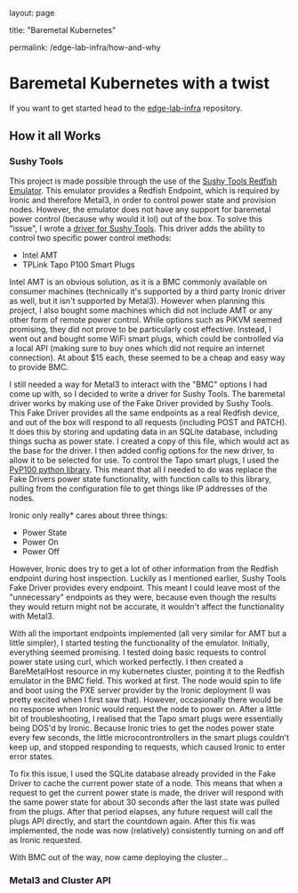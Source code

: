 layout: page

title: "Baremetal Kubernetes" 

permalink: /edge-lab-infra/how-and-why

# Baremetal Kubernetes with a twist

If you want to get started head to the [edge-lab-infra](https://github.com/ashmantis1/edge-lab-infra) repository.

## How it all Works

### Sushy Tools 
This project is  made possible through the use of the [Sushy Tools Redfish Emulator](https://docs.openstack.org/sushy/latest/). This emulator provides a Redfish Endpoint, which is required by Ironic and therefore Metal3, in order to control power state and provision nodes. However, the emulator does not have any support for baremetal power control (because why would it lol) out of the box. To solve this "issue", I wrote a [driver for Sushy Tools](https://github.com/ashmantis1/sushy-tools-baremetal). This driver adds the ability to control two specific power control methods: 

- Intel AMT
- TPLink Tapo P100 Smart Plugs

Intel AMT is an obvious solution, as it is a BMC commonly available on consumer machines (technically it's supported by a third party Ironic driver as well, but it isn't supported by Metal3). However when planning this project, I also bought some machines which did not include AMT or any other form of remote power control. While options such as PiKVM seemed promising, they did not prove to be particularly cost effective. Instead, I went out and bought some WiFi smart plugs, which could be controlled via a local API (making sure to buy ones which did not require an internet connection). At about $15 each, these seemed to be a cheap and easy way to provide BMC. 

I still needed a way for Metal3 to interact with the "BMC" options I had come up with, so I decided to write a driver for Sushy Tools. The baremetal driver works by making use of the Fake Driver provided by Sushy Tools. This Fake Driver provides all the same endpoints as a real Redfish device, and out of the box will respond to all requests (including POST and PATCH). It does this by storing and updating data in an SQLite database, including things sucha as power state. I created a copy of this file, which would act as the base for the driver. I then added config options for the new driver, to allow it to be selected for use. To control the Tapo smart plugs, I used the [PyP100 python library](https://github.com/fishbigger/TapoP100/blob/main/PyP100/PyP100.py). This meant that all I needed to do was replace the Fake Drivers power state functionality, with function calls to this library, pulling from the configuration file to get things like IP addresses of the nodes. 

Ironic only really* cares about three things: 

- Power State
- Power On
- Power Off

However, Ironic does try to get a lot of other information from the Redfish endpoint during host inspection. Luckily as I mentioned earlier, Sushy Tools Fake Driver provides every endpoint. This meant I could leave most of the "unnecessary" endpoints as they were, because even though the results they would return might not be accurate, it wouldn't affect the functionality with Metal3.

With all the important endpoints implemented (all very similar for AMT but a little simpler), I started testing the functionality of the emulator. Initially, everything seemed promising. I tested doing basic requests to control power state using curl, which worked perfectly. I then created a BareMetalHost resource in my kubernetes cluster, pointing it to the Redfish emulator in the BMC field. This worked at first. The node would spin to life and boot using the PXE server provider by the Ironic deployment (I was pretty excited when I first saw that). However, occasionally there would be no response when Ironic would request the node to power on. After a little bit of troubleshooting, I realised that the Tapo smart plugs were essentially being DOS'd by Ironic. Because Ironic tries to get the nodes power state every few seconds, the little microcontrontrollers in the smart plugs couldn't keep up, and stopped responding to requests, which caused Ironic to enter error states. 

To fix this issue, I used the SQLite database already provided in the Fake Driver to cache the current power state of a node. This means that when a request to get the current power state is made, the driver will respond with the same power state for about 30 seconds after the last state was pulled from the plugs. After that period elapses, any future request will  call the plugs API directly, and start the countdown again. After this fix was implemented, the node was now (relatively) consistently turning on and off as Ironic requested. 

With BMC out of the way, now came deploying the cluster...

### Metal3 and Cluster API 

